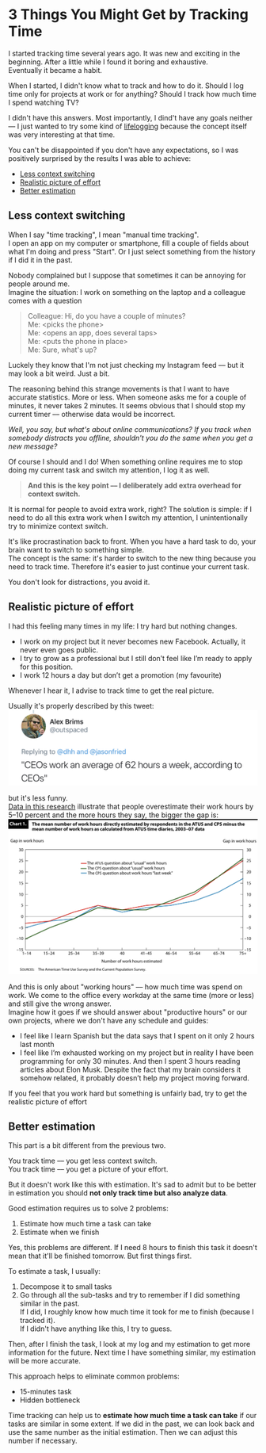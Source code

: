 # 3 Things You Might Get by Tracking Time

I started tracking time several years ago. It was new and exciting in the beginning. After a little while I found it boring and exhaustive.  
Eventually it became a habit.

When I started, I didn't know what to track and how to do it. Should I log time only for projects at work or for anything? Should I track how much time I spend watching TV?

I didn't have this answers. Most importantly, I dind't have any goals neither –– I just wanted to try some kind of [lifelogging](https://en.wikipedia.org/wiki/Quantified_self) because the concept itself was very interesting at that time.  

You can't be disappointed if you don't have any expectations, so I was positively surprised by the results I was able to achieve:

- [Less context switching](#less-context-switching)
- [Realistic picture of effort](#realistic-picture-of-effort)
- [Better estimation](#better-estimation)

## Less context switching
When I say "time tracking", I mean "manual time tracking".  
I open an app on my computer or smartphone, fill a couple of fields about what I'm doing and press "Start". Or I just select something from the history if I did it in the past.  

Nobody complained but I suppose that sometimes it can be annoying for people around me.  
Imagine the situation: I work on something on the laptop and a colleague comes with a question
> Colleague: Hi, do you have a couple of minutes?  
> Me: \<picks the phone>  
> Me: \<opens an app, does several taps>  
> Me: \<puts the phone in place>  
> Me: Sure, what's up?

Luckely they know that I'm not just checking my Instagram feed –– but it may look a bit weird. Just a bit.  

The reasoning behind this strange movements is that I want to have accurate statistics. More or less. When someone asks me for a couple of minutes, it never takes 2 minutes. It seems obvious that I should stop my current timer –– otherwise data would be incorrect.  

*Well, you say, but what's about online communications? If you track when somebody distracts you offline, shouldn't you do the same when you get a new message?* 

Of course I should and I do! When something online requires me to stop doing my current task and switch my attention, I log it as well.

> **And this is the key point –– I deliberately add extra overhead for context switch.** 

It is normal for people to avoid extra work, right? The solution is simple: if I need to do all this extra work when I switch my attention, I unintentionally try to minimize context switch. 

It's like procrastination back to front. When you have a hard task to do, your brain want to switch to something simple.  
The concept is the same: it's harder to switch to the new thing because you need to track time. Therefore it's easier to just continue your current task.

You don't look for distractions, you avoid it.

## Realistic picture of effort

I had this feeling many times in my life: I try hard but nothing changes.  

* I work on my project but it never becomes new Facebook. Actually, it never even goes public.  
* I try to grow as a professional but I still don’t feel like I’m ready to apply for this position.  
* I work 12 hours a day but don’t get a promotion (my favourite)  

Whenever I hear it, I advise to track time to get the real picture.  

Usually it's properly described by this tweet: 
![CEO's workweek](resources/average-ceo.jpg)

but it's less funny.  
[Data in this research](https://www.bls.gov/opub/mlr/2011/06/art3full.pdf) illustrate that people overestimate their work hours by 5–10 percent and the more hours they say, the bigger the gap is:
![Gap](resources/work-hours.jpg)

And this is only about "working hours" –– how much time was spend on work. We come to the office every workday at the same time (more or less) and still give the wrong answer.  
Imagine how it goes if we should answer about "productive hours" or our own projects, where we don't have any schedule and guides:
* I feel like I learn Spanish but the data says that I spent on it only 2 hours last month  
* I feel like I’m exhausted working on my project but in reality I have been programming for only 30 minutes. And then I spent 3 hours reading articles about Elon Musk. Despite the fact that my brain considers it somehow related, it probably doesn’t help my project moving forward. 

If you feel that you work hard but something is unfairly bad, try to get the realistic picture of effort

## Better estimation

This part is a bit different from the previous two.  

You track time –– you get less context switch.  
You track time –– you get a picture of your effort.

But it doesn't work like this with estimation. It's sad to admit but to be better in estimation you should **not only track time but also analyze data**. 

Good estimation requires us to solve 2 problems:  
1. Estimate how much time a task can take  
2. Estimate when we finish

Yes, this problems are different. If I need 8 hours to finish this task it doesn't mean that it'll be finished tomorrow. But first things first.

To estimate a task, I usually:  
1. Decompose it to small tasks  
2. Go through all the sub-tasks and try to remember if I did something similar in the past.   
   If I did, I roughly know how much time it took for me to finish (because I tracked it).  
   If I didn't have anything like this, I try to guess. 

Then, after I finish the task, I look at my log and my estimation to get more information for the future. Next time I have something similar, my estimation will be more accurate.  

This approach helps to eliminate common problems:  
* 15-minutes task
* Hidden bottleneck

Time tracking can help us to **estimate how much time a task can take** if our tasks are similar in some extent. If we did in the past, we can look back and use the same number as the initial estimation. Then we can adjust this number if necessary.  

